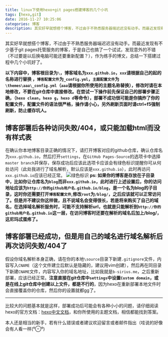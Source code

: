 ```yaml
---
title: linux下使用hexo+git pages搭建博客的几个小坑
tags: [hexo,git]
date: 2016-11-27 10:25:06
categories: 博客
description: 其实好早就想搭个博客，不过由于不熟悉服务器端迟迟没有动手。而最近发现有不少基于git pages托管服务的博客，于是自己也搞了一个试试，发现意外的不错（不过要是以后换电脑可能还要重新配置？），作为练手的博文，总结一下搭建过程中几个小坑好了...
---
```


其实好早就想搭个博客，不过由于不熟悉服务器端迟迟没有动手。而最近发现有不少基于git pages托管服务的博客，于是自己也搞了一个试试，发现意外的不错（不过要是以后换电脑可能还要重新配置？），作为练手的博文，总结一下搭建过程中几个小坑好了。

**以下内容中，博客根目录为`\`，博客域名为`xxx.github.io`，`xxx`请根据自己的起的名称进行替换 ，`博客配置文件`为`_config.yml`，`主题配置文件`为`\themes\aaa\_config.yml`（`aaa`请根据你所使用的主题名称替换），修改时请在本地修改，不要在git仓库中直接修改。在尝试一下操作前先保证自己的部署步骤正确，（`hexo clean`，`hexo g`，`hexo d`等命令），部署不成功很可能是你搞炸了你的配置文件，配置文件的语法很严格，操作请小心，另外刷新页面时请ctrl+f5强制刷新，防止缓存坑人。**

## 博客部署后各种访问失败/404，或只能加载html而没有样式表
在确认你本地博客目录正确的情况下，请打开博客对应的github仓库，确认仓库名为`xxx.github.io`，然后打开`settings`，在`GitHub Pages-Source`的选项卡中选择`master branch`并保存，保存成功后应该此选项卡应该会有绿色标识提醒你可从何处访问（此处我进行了域名解析，默认应该是`xxx.github.io`），此时再访问`xxx.github.io`应该已经正常。
![绿色标识](http://ohc14nmlw.bkt.clouddn.com/hexo+gitPages/successful.png "绿色标识")
**ps: 如果你的博客是存放在子目录中，比如你让仓库名为`blog`而非`xxx.github.io`，此时进行上述设置后，你的访问地址应该为`http://你的github用户名.github.io/blog`，是一个名为blog的子目录，这时你还需要打开`博客配置文件`,修改`root`为`/blog/`，之后应该就可以正常访问了。但是并不建议你这样做，且不说域名会变得很长，若是将来购买了自己的域名，在选择域名解析服务时，可能不支持解析url，也就是只能解析到`http://你的github用户名.github.io`这一层，在访问博客时还要在解析的域名后加上/blog/，这尼玛忒蛋疼了。**

## 博客部署已经成功，但是用自己的域名进行域名解析后再次访问失败/404了

假设你域名解析本身正确，请在你的本地`\source`目录下新建`.gitignore`文件，内容写入`CNAME`（这个文件建立后默认是隐藏的，建议用vim创建），然后再在同目录下新建`CNAME`文件，内容写入你的域名地址，比如我就是`b-sirius.me`，之后重新部署，应该已经正常。**注意直接在git仓库中`settings`中设置`Custom domain`，或是在线上git仓库中创建以上文件，都是不行的**，因为hexo在重新部署本地文件时会直接覆盖你的仓库，然后你的设置就都gg了。



--------------------------------------------------------

比较大的问题基本就是这样，部署成功后可能会有各种小小的问题，请仔细阅读hexo的官方文档：[hexo中文文档](https://hexo.io/zh-cn/)，和你所使用的主题文档，相信都能找到答案。

本人还是相当的新手，若有什么错误或者建议欢迎留言或者邮件指出（哇说的好像会有人看一样(⁰⊖⁰)